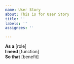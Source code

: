 ```yaml
---
name: User Story
about: This is for User Story
title: ''
labels: ''
assignees: ''

---
```


**As a** [role]  
 **I need** [function]  
 **So that** [benefit]
